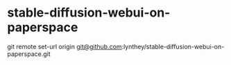 # stable-diffusion-webui-on-paperspace
git remote set-url origin git@github.com:lynthey/stable-diffusion-webui-on-paperspace.git
